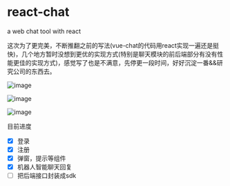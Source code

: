 # react-chat
a web chat tool with react 

这次为了更完美，不断推翻之前的写法(vue-chat的代码用react实现一遍还是挺快)，几个地方暂时没想到更优的实现方式(特别是聊天模块的前后端部分有没有性能更佳的实现方式)，感觉写了也是不满意，先停更一段时间，好好沉淀一番&&研究公司的东西去。

![image](https://user-images.githubusercontent.com/24861316/42560354-0d569eb0-8529-11e8-924f-948bdc786426.png)

![image](https://user-images.githubusercontent.com/24861316/42560447-414e6676-8529-11e8-99c5-97ecf12b3d77.png)

![image](https://user-images.githubusercontent.com/24861316/42560766-09b51858-852a-11e8-9eb0-0a6d78857a5a.png)


目前进度

- [x] 登录
- [x] 注册
- [x] 弹窗，提示等组件
- [x] 机器人智能聊天回复
- [ ] 把后端接口封装成sdk
